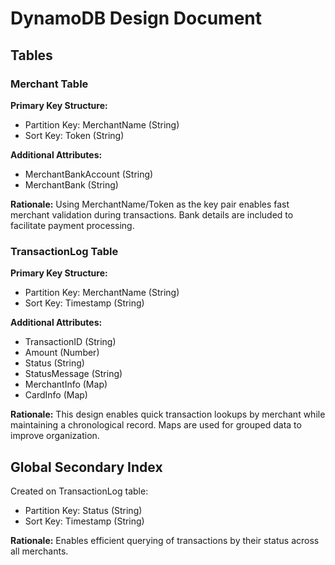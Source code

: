 # DynamoDB Design Document

## Tables

### Merchant Table
**Primary Key Structure:**
- Partition Key: MerchantName (String)
- Sort Key: Token (String)

**Additional Attributes:**
- MerchantBankAccount (String)
- MerchantBank (String)

**Rationale:**
Using MerchantName/Token as the key pair enables fast merchant validation during transactions. Bank details are included to facilitate payment processing.

### TransactionLog Table
**Primary Key Structure:**
- Partition Key: MerchantName (String)
- Sort Key: Timestamp (String)

**Additional Attributes:**
- TransactionID (String)
- Amount (Number)
- Status (String)
- StatusMessage (String)
- MerchantInfo (Map)
- CardInfo (Map)

**Rationale:**
This design enables quick transaction lookups by merchant while maintaining a chronological record. Maps are used for grouped data to improve organization.

## Global Secondary Index
Created on TransactionLog table:
- Partition Key: Status (String)
- Sort Key: Timestamp (String)

**Rationale:**
Enables efficient querying of transactions by their status across all merchants.